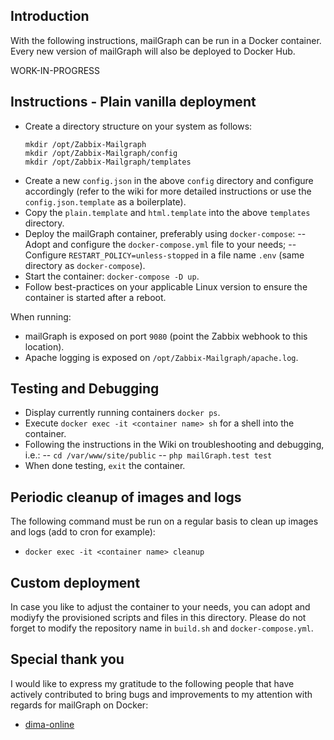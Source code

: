 ## Introduction ##
With the following instructions, mailGraph can be run in a Docker container.
Every new version of mailGraph will also be deployed to Docker Hub.

WORK-IN-PROGRESS

## Instructions - Plain vanilla deployment ##
- Create a directory structure on your system as follows:
  ```
  mkdir /opt/Zabbix-Mailgraph
  mkdir /opt/Zabbix-Mailgraph/config
  mkdir /opt/Zabbix-Mailgraph/templates
  ```
- Create a new `config.json` in the above `config` directory and configure accordingly (refer to the wiki for more detailed instructions or use the `config.json.template` as a boilerplate).
- Copy the `plain.template` and `html.template` into the above `templates` directory.
- Deploy the mailGraph container, preferably using `docker-compose`:
-- Adopt and configure the `docker-compose.yml` file to your needs;
-- Configure `RESTART_POLICY=unless-stopped` in a file name `.env` (same directory as `docker-compose`).
- Start the container: `docker-compose -D up`.
- Follow best-practices on your applicable Linux version to ensure the container is started after a reboot.

When running:
- mailGraph is exposed on port `9080` (point the Zabbix webhook to this location).
- Apache logging is exposed on `/opt/Zabbix-Mailgraph/apache.log`.

## Testing and Debugging ##
- Display currently running containers `docker ps`.
- Execute `docker exec -it <container name> sh` for a shell into the container.
- Following the instructions in the Wiki on troubleshooting and debugging, i.e.:
-- `cd /var/www/site/public`
-- `php mailGraph.test test`
- When done testing, `exit` the container.

## Periodic cleanup of images and logs ##
The following command must be run on a regular basis to clean up images and logs (add to cron for example):
- `docker exec -it <container name> cleanup`

## Custom deployment ##
In case you like to adjust the container to your needs, you can adopt and modiyfy the provisioned scripts and files in this directory.
Please do not forget to modify the repository name in `build.sh` and `docker-compose.yml`.

## Special thank you ##
I would like to express my gratitude to the following people that have actively contributed to bring bugs and improvements to my attention with regards for mailGraph on Docker:
- [dima-online](https://github.com/dima-online)
